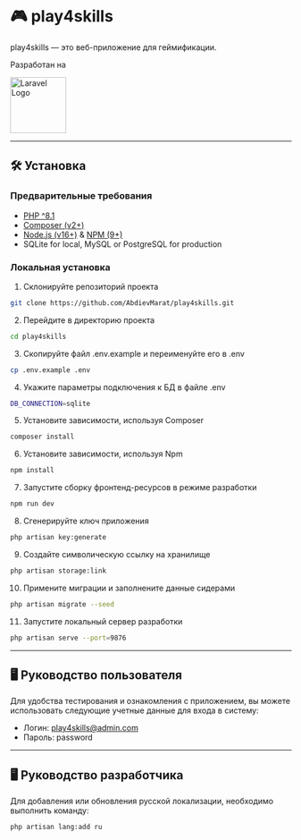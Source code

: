 # 🎮 play4skills

play4skills &mdash;  это веб-приложение для геймификации.

Разработан на <p><a href="https://laravel.com" target="_blank"><img src="https://raw.githubusercontent.com/laravel/art/master/logo-lockup/5%20SVG/2%20CMYK/1%20Full%20Color/laravel-logolockup-cmyk-red.svg" width="100" alt="Laravel Logo"></a></p>

-----

## 🛠️ Установка

### Предварительные требования

* [PHP ^8.1](https://www.php.net/manual/ru/install.php)
* [Composer (v2+)](https://getcomposer.org/doc/00-intro.md)
* [Node.js (v16+)](https://nodejs.org/en) & [NPM (9+)](https://docs.npmjs.com/downloading-and-installing-node-js-and-npm)
* SQLite for local, MySQL or PostgreSQL for production

### Локальная установка

1. Склонируйте репозиторий проекта
```sh
git clone https://github.com/AbdievMarat/play4skills.git
```

2. Перейдите в директорию проекта
```sh
cd play4skills
```

3. Скопируйте файл .env.example и переименуйте его в .env
```sh
cp .env.example .env
```

4. Укажите параметры подключения к БД в файле .env
```sh
DB_CONNECTION=sqlite
```

5. Установите зависимости, используя Composer
```sh
composer install
```

6. Установите зависимости, используя Npm
```sh
npm install
```

7. Запустите сборку фронтенд-ресурсов в режиме разработки
```sh
npm run dev
```

8. Сгенерируйте ключ приложения
```sh
php artisan key:generate
```

9. Cоздайте символическую ссылку на хранилище
```sh
php artisan storage:link
```

10. Примените миграции и заполнените данные сидерами
```sh
php artisan migrate --seed
```

11. Запустите локальный сервер разработки
```sh
php artisan serve --port=9876
```

-----

## 🖥️ Руководство пользователя

Для удобства тестирования и ознакомления с приложением, вы можете использовать следующие учетные данные для входа в систему:

* Логин: play4skills@admin.com
* Пароль: password

-----

## 🖥️ Руководство разработчика

Для добавления или обновления русской локализации, необходимо выполнить команду:
```sh
php artisan lang:add ru
```